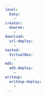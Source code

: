 ```yaml
---
level:
  Easy:
    -
creator:
  mowree:
    -
download:
  url-deploy:
    -
tested:
  VirtualBox:
    -
md5:
  md5-deploy:
    -
writeup:
  writeup-deploy:
    -
---
```

